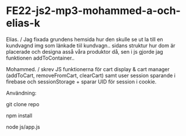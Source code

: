 # FE22-js2-mp3-mohammed-a-och-elias-k
 
 Elias. / Jag fixada grundens hemsida hur den skulle se ut la till en kundvagnd img som länkade tiil kundvagn..
 sidans struktur hur dom är placerade och designa asså våra produktor då, sen i js gjorde jag funktionen addToContainer..

Mohammed. / skrev JS funktionerna för cart display & cart manager (addToCart, removeFromCart, clearCart) samt user session sparande i firebase och sessionStorage + sparar UID för session i cookie.


Användning:

git clone repo

npm install

node js/app.js
